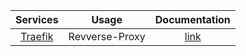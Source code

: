 | **Services** |   **Usage**    |              **Documentation**              |
|:------------:|:--------------:|:-------------------------------------------:|
| [Traefik](https://github.com/traefik/traefik)  | Revverse-Proxy | [link](traefik.md) |

